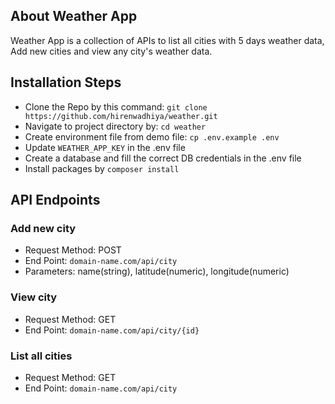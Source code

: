 ## About Weather App

Weather App is a collection of APIs to list all cities with 5 days weather data, Add new cities and view any city's weather data.

## Installation Steps

- Clone the Repo by this command: `git clone https://github.com/hirenwadhiya/weather.git`
- Navigate to project directory by: `cd weather`
- Create environment file from demo file: `cp .env.example .env`
- Update `WEATHER_APP_KEY` in the .env file
- Create a database and fill the correct DB credentials in the .env file
- Install packages by `composer install`

## API Endpoints


### Add new city
- Request Method: POST
- End Point: `domain-name.com/api/city`
- Parameters: name(string), latitude(numeric), longitude(numeric)

### View city
- Request Method: GET
- End Point: `domain-name.com/api/city/{id}`

### List all cities
- Request Method: GET
- End Point: `domain-name.com/api/city`
